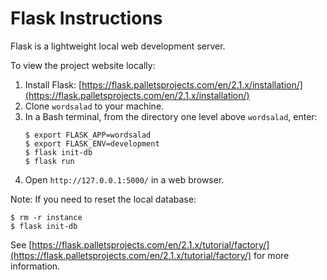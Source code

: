 # Flask Instructions #

Flask is a lightweight local web development server.

To view the project website locally:
 1. Install Flask: [https://flask.palletsprojects.com/en/2.1.x/installation/](https://flask.palletsprojects.com/en/2.1.x/installation/)
 2. Clone `wordsalad` to your machine.
 3. In a Bash terminal, from the directory one level above `wordsalad`, enter:
    ```
    $ export FLASK_APP=wordsalad
    $ export FLASK_ENV=development
    $ flask init-db
    $ flask run
    ```
 4. Open `http://127.0.0.1:5000/` in a web browser.
 
 Note: If you need to reset the local database:
 ```
 $ rm -r instance
 $ flask init-db
 ```

See [https://flask.palletsprojects.com/en/2.1.x/tutorial/factory/](https://flask.palletsprojects.com/en/2.1.x/tutorial/factory/) for more information. 
